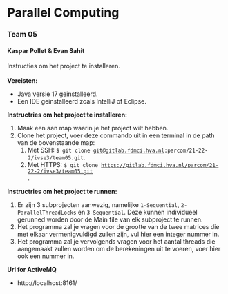 # Parallel Computing
### Team 05 
#### Kaspar Pollet & Evan Sahit


Instructies om het project te installeren. <br><br>
<strong>Vereisten:</strong>
- Java versie 17 geinstalleerd.
- Een IDE geinstalleerd zoals IntelliJ of Eclipse.

<strong>Instructries om het project te installeren:</strong>
1. Maak een aan map waarin je het project wilt hebben.
2. Clone het project, voer deze commando uit in een terminal in de path van de bovenstaande map:
   1. Met SSH: <code>$ git clone git@gitlab.fdmci.hva.nl:parcom/21-22-2/ivse3/team05.git</code>.
   2. Met HTTPS: <code>$ git clone https://gitlab.fdmci.hva.nl/parcom/21-22-2/ivse3/team05.git </code>.

<strong>Instructries om het project te runnen:</strong>
1. Er zijn 3 subprojecten aanwezig, namelijke <code>1-Sequential</code>, <code>2-ParallelThreadLocks</code> en 
<code>3-Sequential</code>. Deze kunnen individueel gerunned worden door de Main file van elk subproject te runnen.
2. Het programma zal je vragen voor de grootte van de twee matrices die met elkaar vermenigvuldigd zullen zijn, 
vul hier een integer nummer in.
3. Het programma zal je vervolgends vragen voor het aantal threads die aangemaakt zullen worden om de berekeningen uit 
te voeren, voer hier ook een nummer in.

<strong>Url for ActiveMQ</strong>
- http://localhost:8161/